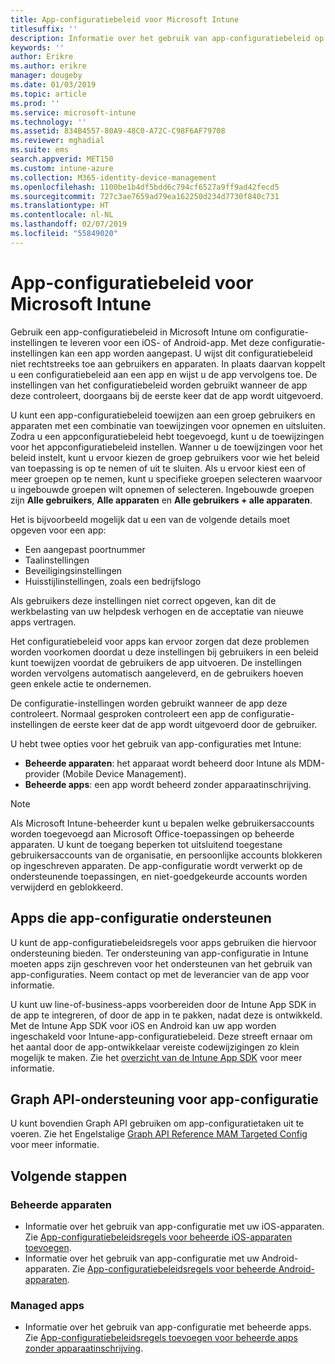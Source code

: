 ```yaml
---
title: App-configuratiebeleid voor Microsoft Intune
titlesuffix: ''
description: Informatie over het gebruik van app-configuratiebeleid op een iOS- of Android-apparaat in Microsoft Intune.
keywords: ''
author: Erikre
ms.author: erikre
manager: dougeby
ms.date: 01/03/2019
ms.topic: article
ms.prod: ''
ms.service: microsoft-intune
ms.technology: ''
ms.assetid: 834B4557-80A9-48C0-A72C-C98F6AF79708
ms.reviewer: mghadial
ms.suite: ems
search.appverid: MET150
ms.custom: intune-azure
ms.collection: M365-identity-device-management
ms.openlocfilehash: 1100be1b4df5bdd6c794cf6527a9ff9ad42fecd5
ms.sourcegitcommit: 727c3ae7659ad79ea162250d234d7730f840c731
ms.translationtype: HT
ms.contentlocale: nl-NL
ms.lasthandoff: 02/07/2019
ms.locfileid: "55849020"
---
```

# <a name="app-configuration-policies-for-microsoft-intune"></a>App-configuratiebeleid voor Microsoft Intune

Gebruik een app-configuratiebeleid in Microsoft Intune om configuratie-instellingen te leveren voor een iOS- of Android-app. Met deze configuratie-instellingen kan een app worden aangepast. U wijst dit configuratiebeleid niet rechtstreeks toe aan gebruikers en apparaten. In plaats daarvan koppelt u een configuratiebeleid aan een app en wijst u de app vervolgens toe. De instellingen van het configuratiebeleid worden gebruikt wanneer de app deze controleert, doorgaans bij de eerste keer dat de app wordt uitgevoerd.

U kunt een app-configuratiebeleid toewijzen aan een groep gebruikers en apparaten met een combinatie van toewijzingen voor opnemen en uitsluiten. Zodra u een appconfiguratiebeleid hebt toegevoegd, kunt u de toewijzingen voor het appconfiguratiebeleid instellen. Wanner u de toewijzingen voor het beleid instelt, kunt u ervoor kiezen de groep gebruikers voor wie het beleid van toepassing is op te nemen of uit te sluiten. Als u ervoor kiest een of meer groepen op te nemen, kunt u specifieke groepen selecteren waarvoor u ingebouwde groepen wilt opnemen of selecteren. Ingebouwde groepen zijn **Alle gebruikers**, **Alle apparaten** en **Alle gebruikers + alle apparaten**.

Het is bijvoorbeeld mogelijk dat u een van de volgende details moet opgeven voor een app:

- Een aangepast poortnummer
- Taalinstellingen
- Beveiligingsinstellingen
- Huisstijlinstellingen, zoals een bedrijfslogo

Als gebruikers deze instellingen niet correct opgeven, kan dit de werkbelasting van uw helpdesk verhogen en de acceptatie van nieuwe apps vertragen.

Het configuratiebeleid voor apps kan ervoor zorgen dat deze problemen worden voorkomen doordat u deze instellingen bij gebruikers in een beleid kunt toewijzen voordat de gebruikers de app uitvoeren. De instellingen worden vervolgens automatisch aangeleverd, en de gebruikers hoeven geen enkele actie te ondernemen.

De configuratie-instellingen worden gebruikt wanneer de app deze controleert. Normaal gesproken controleert een app de configuratie-instellingen de eerste keer dat de app wordt uitgevoerd door de gebruiker.

U hebt twee opties voor het gebruik van app-configuraties met Intune:
 - **Beheerde apparaten**: het apparaat wordt beheerd door Intune als MDM-provider (Mobile Device Management).
 - **Beheerde apps**: een app wordt beheerd zonder apparaatinschrijving.

> [!NOTE]
> Als Microsoft Intune-beheerder kunt u bepalen welke gebruikersaccounts worden toegevoegd aan Microsoft Office-toepassingen op beheerde apparaten. U kunt de toegang beperken tot uitsluitend toegestane gebruikersaccounts van de organisatie, en persoonlijke accounts blokkeren op ingeschreven apparaten. De app-configuratie wordt verwerkt op de ondersteunende toepassingen, en niet-goedgekeurde accounts worden verwijderd en geblokkeerd.

## <a name="apps-that-support-app-configuration"></a>Apps die app-configuratie ondersteunen

U kunt de app-configuratiebeleidsregels voor apps gebruiken die hiervoor ondersteuning bieden. Ter ondersteuning van app-configuratie in Intune moeten apps zijn geschreven voor het ondersteunen van het gebruik van app-configuraties. Neem contact op met de leverancier van de app voor informatie.

U kunt uw line-of-business-apps voorbereiden door de Intune App SDK in de app te integreren, of door de app in te pakken, nadat deze is ontwikkeld. Met de Intune App SDK voor iOS en Android kan uw app worden ingeschakeld voor Intune-app-configuratiebeleid. Deze streeft ernaar om het aantal door de app-ontwikkelaar vereiste codewijzigingen zo klein mogelijk te maken. Zie het [overzicht van de Intune App SDK](app-sdk.md) voor meer informatie.

## <a name="graph-api-support-for-app-configuration"></a>Graph API-ondersteuning voor app-configuratie

U kunt bovendien Graph API gebruiken om app-configuratietaken uit te voeren. Zie het Engelstalige [Graph API Reference MAM Targeted Config](https://graph.microsoft.io/docs/api-reference/beta/api/intune_mam_targetedmanagedappconfiguration_create) voor meer informatie.

## <a name="next-steps"></a>Volgende stappen

### <a name="managed-devices"></a>Beheerde apparaten

 - Informatie over het gebruik van app-configuratie met uw iOS-apparaten.  Zie [ App-configuratiebeleidsregels voor beheerde iOS-apparaten toevoegen](app-configuration-policies-use-ios.md).
 - Informatie over het gebruik van app-configuratie met uw Android-apparaten.  Zie [ App-configuratiebeleidsregels voor beheerde Android-apparaten](app-configuration-policies-use-android.md).

### <a name="managed-apps"></a>Managed apps

 - Informatie over het gebruik van app-configuratie met beheerde apps. Zie [App-configuratiebeleidsregels toevoegen voor beheerde apps zonder apparaatinschrijving](app-configuration-policies-managed-app.md).
